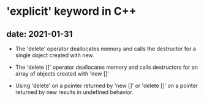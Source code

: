 # 'explicit' keyword in C++
## date: 2021-01-31

* The 'delete' operator deallocates memory and calls the destructor for a 
single object created with new. 

* The 'delete []' operator deallocates memory and calls destructors for an
array of objects created with 'new []'

* Using 'delete' on a pointer returned by 'new []' or 'delete []' on a pointer
returned by new results in undefined behavior.